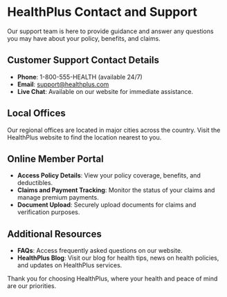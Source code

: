 # HealthPlus Contact and Support

Our support team is here to provide guidance and answer any questions you may have about your policy, benefits, and claims.

## Customer Support Contact Details
- **Phone**: 1-800-555-HEALTH (available 24/7)
- **Email**: support@healthplus.com
- **Live Chat**: Available on our website for immediate assistance.

## Local Offices
Our regional offices are located in major cities across the country. Visit the HealthPlus website to find the location nearest to you.

## Online Member Portal
- **Access Policy Details**: View your policy coverage, benefits, and deductibles.
- **Claims and Payment Tracking**: Monitor the status of your claims and manage premium payments.
- **Document Upload**: Securely upload documents for claims and verification purposes.

## Additional Resources
- **FAQs**: Access frequently asked questions on our website.
- **HealthPlus Blog**: Visit our blog for health tips, news on health policies, and updates on HealthPlus services.

Thank you for choosing HealthPlus, where your health and peace of mind are our priorities. 
